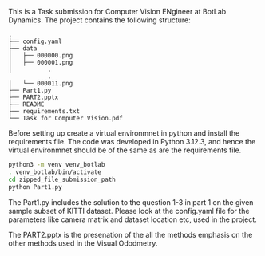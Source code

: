This is a Task submission for Computer Vision ENgineer at BotLab Dynamics. The project contains the following structure:
```
.
├── config.yaml
├── data
│   ├── 000000.png
│   ├── 000001.png
│          .
           .
│   └── 000011.png
├── Part1.py
├── PART2.pptx
├── README
├── requirements.txt
└── Task for Computer Vision.pdf
```
Before setting up create a virtual environmnet in python and install the requirements file. 
The code was developed in Python 3.12.3, and hence the virtual environmnet should be of the same as are the requirements file.
```bash
python3 -m venv venv_botlab
. venv_botlab/bin/activate
cd zipped_file_submission_path
python Part1.py
```

The Part1.py includes the solution to the question 1-3 in part 1 on the given sample subset of KITTI dataset. Please look at the 
config.yaml file for the parameters like camera matrix and dataset location etc, used in the project.

The PART2.pptx is the presenation of the all the methods emphasis on the other methods used in the Visual Ododmetry.
